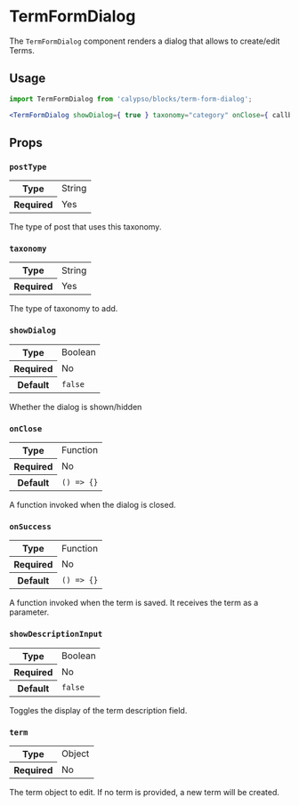 # TermFormDialog

The `TermFormDialog` component renders a dialog that allows to create/edit Terms.

## Usage

```jsx
import TermFormDialog from 'calypso/blocks/term-form-dialog';

<TermFormDialog showDialog={ true } taxonomy="category" onClose={ callback } postType="post" />;
```

## Props

### `postType`

<table>
	<tr><th>Type</th><td>String</td></tr>
	<tr><th>Required</th><td>Yes</td></tr>
</table>

The type of post that uses this taxonomy.

### `taxonomy`

<table>
	<tr><th>Type</th><td>String</td></tr>
	<tr><th>Required</th><td>Yes</td></tr>
</table>

The type of taxonomy to add.

### `showDialog`

<table>
	<tr><th>Type</th><td>Boolean</td></tr>
	<tr><th>Required</th><td>No</td></tr>
	<tr><th>Default</th><td><code>false</code></td></tr>
</table>

Whether the dialog is shown/hidden

### `onClose`

<table>
	<tr><th>Type</th><td>Function</td></tr>
	<tr><th>Required</th><td>No</td></tr>
	<tr><th>Default</th><td><code>() => {}</code></td></tr>
</table>

A function invoked when the dialog is closed.

### `onSuccess`

<table>
	<tr><th>Type</th><td>Function</td></tr>
	<tr><th>Required</th><td>No</td></tr>
	<tr><th>Default</th><td><code>() => {}</code></td></tr>
</table>

A function invoked when the term is saved. It receives the term as a parameter.

### `showDescriptionInput`

<table>
	<tr><th>Type</th><td>Boolean</td></tr>
	<tr><th>Required</th><td>No</td></tr>
	<tr><th>Default</th><td><code>false</code></td></tr>
</table>

Toggles the display of the term description field.

### `term`

<table>
	<tr><th>Type</th><td>Object</td></tr>
	<tr><th>Required</th><td>No</td></tr>
</table>

The term object to edit. If no term is provided, a new term will be created.
